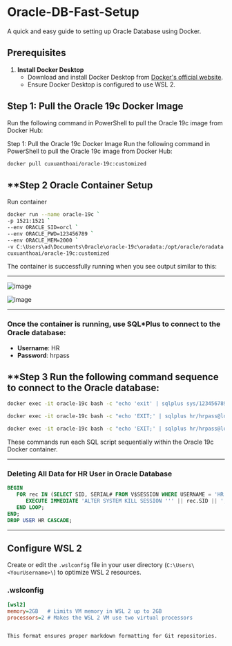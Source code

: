 
# Oracle-DB-Fast-Setup

A quick and easy guide to setting up Oracle Database using Docker.

## **Prerequisites**

1. **Install Docker Desktop**  
   - Download and install Docker Desktop from [Docker's official website](https://www.docker.com/products/docker-desktop).
   - Ensure Docker Desktop is configured to use WSL 2.

## **Step 1: Pull the Oracle 19c Docker Image**

Run the following command in PowerShell to pull the Oracle 19c image from Docker Hub:

Step 1: Pull the Oracle 19c Docker Image
Run the following command in PowerShell to pull the Oracle 19c image from Docker Hub:

```bash
docker pull cuxuanthoai/oracle-19c:customized
```
## **Step 2 Oracle Container Setup

Run container 
```bash
docker run --name oracle-19c `
-p 1521:1521 `
--env ORACLE_SID=orcl `
--env ORACLE_PWD=123456789 `
--env ORACLE_MEM=2000 `
-v C:\Users\ad\Documents\Oracle\oracle-19c\oradata:/opt/oracle/oradata `
cuxuanthoai/oracle-19c:customized
```

The container is successfully running when you see output similar to this:

---

![image](https://github.com/user-attachments/assets/cab922ae-5df1-4aff-be7b-b3d7a02e7edb)

![image](https://github.com/user-attachments/assets/56098361-9542-46e1-aa3c-7b052121e8f4)

---

### Once the container is running, use SQL*Plus to connect to the Oracle database:

- **Username**: HR  
- **Password**: hrpass  

## **Step 3 Run the following command sequence to connect to the Oracle database:


```bash
docker exec -it oracle-19c bash -c "echo 'exit' | sqlplus sys/123456789@localhost:1521/orcl as sysdba @/opt/oracle/1account.sql"
```

```bash
docker exec -it oracle-19c bash -c "echo 'EXIT;' | sqlplus hr/hrpass@localhost:1521/orcl @/opt/oracle/2createtable.sql"
```

```bash
docker exec -it oracle-19c bash -c "echo 'EXIT;' | sqlplus hr/hrpass@localhost:1521/orcl @/opt/oracle/3populate.sql"
```

These commands run each SQL script sequentially within the Oracle 19c Docker container.

---

### Deleting All Data for HR User in Oracle Database

```sql
BEGIN
   FOR rec IN (SELECT SID, SERIAL# FROM V$SESSION WHERE USERNAME = 'HR') LOOP
      EXECUTE IMMEDIATE 'ALTER SYSTEM KILL SESSION ''' || rec.SID || ',' || rec.SERIAL# || ''' IMMEDIATE';
   END LOOP;
END;
DROP USER HR CASCADE;
```

---

## **Configure WSL 2**  
Create or edit the `.wslconfig` file in your user directory (`C:\Users\<YourUsername>\`) to optimize WSL 2 resources.

### **.wslconfig**

```ini
[wsl2]
memory=2GB   # Limits VM memory in WSL 2 up to 2GB
processors=2 # Makes the WSL 2 VM use two virtual processors
```

```

This format ensures proper markdown formatting for Git repositories.
